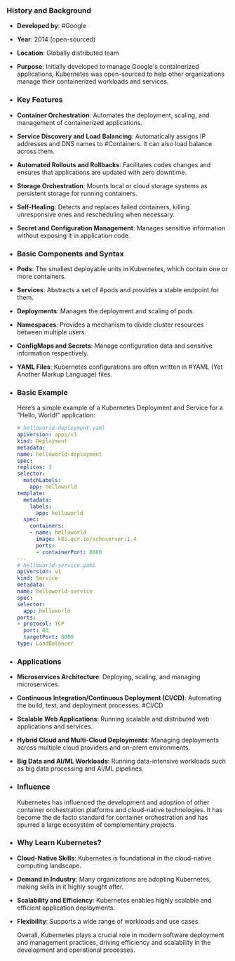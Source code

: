 ### **History and Background**
- **Developed by**: #Google
- **Year**: 2014 (open-sourced)
- **Location**: Globally distributed team
- **Purpose**: Initially developed to manage Google's containerized applications, Kubernetes was open-sourced to help other organizations manage their containerized workloads and services.
- ### **Key Features**
- **Container Orchestration**: Automates the deployment, scaling, and management of containerized applications.
- **Service Discovery and Load Balancing**: Automatically assigns IP addresses and DNS names to #Containers. It can also load balance across them.
- **Automated Rollouts and Rollbacks**: Facilitates codes changes and ensures that applications are updated with zero downtime.
- **Storage Orchestration**: Mounts local or cloud storage systems as persistent storage for running containers.
- **Self-Healing**: Detects and replaces failed containers, killing unresponsive ones and rescheduling when necessary.
- **Secret and Configuration Management**: Manages sensitive information without exposing it in application code.
- ### **Basic Components and Syntax**
- **Pods**: The smallest deployable units in Kubernetes, which contain one or more containers.
- **Services**: Abstracts a set of #pods and provides a stable endpoint for them.
- **Deployments**: Manages the deployment and scaling of pods.
- **Namespaces**: Provides a mechanism to divide cluster resources between multiple users.
- **ConfigMaps and Secrets**: Manage configuration data and sensitive information respectively.
- **YAML Files**: Kubernetes configurations are often written in #YAML (Yet Another Markup Language) files.
- ### **Basic Example**
  
  Here’s a simple example of a Kubernetes Deployment and Service for a "Hello, World!" application:
  
  ```yaml
  # helloworld-deployment.yaml
  apiVersion: apps/v1
  kind: Deployment
  metadata:
  name: helloworld-deployment
  spec:
  replicas: 3
  selector:
    matchLabels:
      app: helloworld
  template:
    metadata:
      labels:
        app: helloworld
    spec:
      containers:
      - name: helloworld
        image: k8s.gcr.io/echoserver:1.4
        ports:
        - containerPort: 8080
  ---
  # helloworld-service.yaml
  apiVersion: v1
  kind: Service
  metadata:
  name: helloworld-service
  spec:
  selector:
    app: helloworld
  ports:
  - protocol: TCP
    port: 80
    targetPort: 8080
  type: LoadBalancer
  ```
- ### **Applications**
- **Microservices Architecture**: Deploying, scaling, and managing microservices.
- **Continuous Integration/Continuous Deployment (CI/CD)**: Automating the build, test, and deployment processes. #CI/CD
- **Scalable Web Applications**: Running scalable and distributed web applications and services.
- **Hybrid Cloud and Multi-Cloud Deployments**: Managing deployments across multiple cloud providers and on-prem environments.
- **Big Data and AI/ML Workloads**: Running data-intensive workloads such as big data processing and AI/ML pipelines.
- ### **Influence**
  
  Kubernetes has influenced the development and adoption of other container orchestration platforms and cloud-native technologies. It has become the de facto standard for container orchestration and has spurred a large ecosystem of complementary projects.
- ### **Why Learn Kubernetes?**
- **Cloud-Native Skills**: Kubernetes is foundational in the cloud-native computing landscape.
- **Demand in Industry**: Many organizations are adopting Kubernetes, making skills in it highly sought after.
- **Scalability and Efficiency**: Kubernetes enables highly scalable and efficient application deployments.
- **Flexibility**: Supports a wide range of workloads and use cases.
  
  Overall, Kubernetes plays a crucial role in modern software deployment and management practices, driving efficiency and scalability in the development and operational processes.